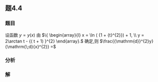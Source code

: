 ## 题4.4
### 题目
设函数 $y = y( x)$ 由 $\{  \begin{array}{l} x = \ln ( {1 + {t}^{2}})  + 1, \\  y = 2\arctan t - {( t + 1) }^{2} \end{array}.$ 确定,则 $\frac{{\mathrm{d}}^{2}y}{\mathrm{\;d}{x}^{2}} =$
### 分析

### 解